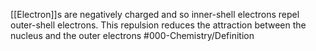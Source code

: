[[Electron]]s are negatively charged and so inner-shell electrons repel outer-shell electrons. This repulsion reduces the attraction between the nucleus and the outer electrons
#000-Chemistry/Definition